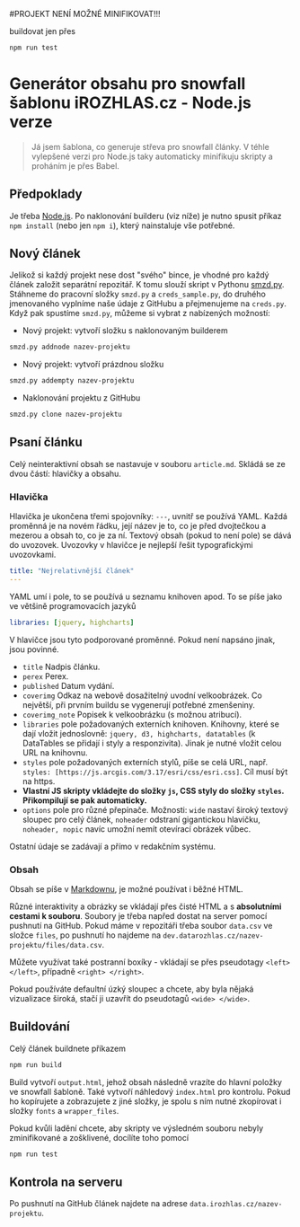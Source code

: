 #PROJEKT NENÍ MOŽNÉ MINIFIKOVAT!!!

buildovat jen přes  
```bash
npm run test
```

# Generátor obsahu pro snowfall šablonu iROZHLAS.cz - Node.js verze

> Já jsem šablona, co generuje střeva pro snowfall články. V téhle vylepšené verzi pro Node.js taky automaticky minifikuju skripty a proháním je přes Babel.

## Předpoklady
Je třeba [Node.js](https://nodejs.org/en/). Po naklonování builderu (viz níže) je nutno spusit příkaz `npm install` (nebo jen `npm i`), který nainstaluje vše potřebné.

## Nový článek

Jelikož si každý projekt nese dost "svého" bince, je vhodné pro každý článek založit separátní repozitář. K tomu slouží skript v Pythonu [smzd.py](https://github.com/DataRozhlas/deploy-tools). Stáhneme do pracovní složky `smzd.py` a `creds_sample.py`, do druhého jmenovaného vyplníme naše údaje z GitHubu a přejmenujeme na `creds.py`. Když pak spustíme `smzd.py`, můžeme si vybrat z nabízených možností:

- Nový projekt: vytvoří složku s naklonovaným builderem

```bash
smzd.py addnode nazev-projektu
```

- Nový projekt: vytvoří prázdnou složku

```bash
smzd.py addempty nazev-projektu
```

- Naklonování projektu z GitHubu

```bash
smzd.py clone nazev-projektu
```

## Psaní článku
Celý neinteraktivní obsah se nastavuje v souboru `article.md`. Skládá se ze dvou částí: hlavičky a obsahu.

### Hlavička
Hlavička je ukončena třemi spojovníky: `---`, uvnitř se používá YAML. Každá proměnná je na novém řádku, její název je to, co je před dvojtečkou a mezerou a obsah to, co je za ní. Textový obsah (pokud to není pole) se dává do uvozovek. Uvozovky v hlavičce je nejlepší řešit typografickými uvozovkami.

```yaml
title: "Nejrelativnější článek"
---
```

YAML umí i pole, to se používá u seznamu knihoven apod. To se píše jako ve většině programovacích jazyků

```yaml
libraries: [jquery, highcharts]
```

V hlavičce jsou tyto podporované proměnné. Pokud není napsáno jinak, jsou povinné.

- `title` Nadpis článku.
- `perex` Perex.
- `published` Datum vydání.
- `coverimg` Odkaz na webově dosažitelný uvodní velkoobrázek. Co největší, při prvním buildu se vygenerují potřebné zmenšeniny.
- `coverimg_note` Popisek k velkoobrázku (s možnou atribucí).
- `libraries` pole požadovaných externích knihoven. Knihovny, které se dají vložit jednoslovně: `jquery, d3, highcharts, datatables` (k DataTables se přidají i styly a responzivita). Jinak je nutné vložit celou URL na knihovnu.
- `styles` pole požadovaných externích stylů, píše se celá URL, např. `styles: [https://js.arcgis.com/3.17/esri/css/esri.css]`. Cíl musí být na https.
- **Vlastní JS skripty vkládejte do složky `js`, CSS styly do složky `styles`. Přikompilují se pak automaticky.**
- `options` pole pro různé přepínače. Možnosti: `wide` nastaví široký textový sloupec pro celý článek, `noheader` odstraní gigantickou hlavičku, `noheader, nopic` navíc umožní nemít otevírací obrázek vůbec.

Ostatní údaje se zadávají a přímo v redakčním systému.

### Obsah
Obsah se píše v [Markdownu](https://github.com/adam-p/markdown-here/wiki/Markdown-Cheatsheet), je možné používat i běžné HTML. 

Různé interaktivity a obrázky se vkládají přes čisté HTML a s **absolutními cestami k souboru**. Soubory je třeba napřed dostat na server pomocí pushnutí na GitHub. Pokud máme v repozitáři třeba soubor `data.csv` ve složce `files`, po pushnutí ho najdeme na `dev.datarozhlas.cz/nazev-projektu/files/data.csv`. 

Můžete využívat také postranní boxíky - vkládají se přes pseudotagy `<left> </left>`, případně `<right> </right>`.

Pokud používáte defaultní úzký sloupec a chcete, aby byla nějaká vizualizace široká, stačí ji uzavřít do pseudotagů `<wide> </wide>`.

## Buildování
Celý článek buildnete příkazem
```bash
npm run build
```

Build vytvoří `output.html`, jehož obsah následně vrazíte do hlavní položky ve snowfall šabloně. Také vytvoří náhledový `index.html` pro kontrolu. Pokud ho kopírujete a zobrazujete z jiné složky, je spolu s ním nutné zkopírovat i složky `fonts` a `wrapper_files`.

Pokud kvůli ladění chcete, aby skripty ve výsledném souboru nebyly zminifikované a zošklivené, docílíte toho pomocí 
```bash
npm run test
```

## Kontrola na serveru

Po pushnutí na GitHub článek najdete na adrese `data.irozhlas.cz/nazev-projektu`.